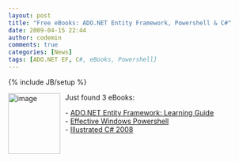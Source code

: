```yaml
---
layout: post
title: "Free eBooks: ADO.NET Entity Framework, Powershell & C#"
date: 2009-04-15 22:44
author: codemin
comments: true
categories: [News]
tags: [ADO.NET EF, C#, eBooks, Powershell]
---
```

{% include JB/setup %}
<p><a href="http://code-inside.de/blog-in/wp-content/uploads/image81.png"><img style="border-top-width: 0px; border-left-width: 0px; border-bottom-width: 0px; margin: 0px 10px 0px 0px; border-right-width: 0px" height="123" alt="image" src="http://code-inside.de/blog-in/wp-content/uploads/image-thumb96.png" width="105" align="left" border="0" /></a>Just found 3 eBooks:</p>  <p>- <a href="http://weblogs.asp.net/zeeshanhirani/archive/2008/12/18/my-christmas-present-to-the-entity-framework-community.aspx">ADO.NET Entity Framework: Learning Guide</a>&#160; <br />- <a href="http://cid-5a8d2641e0963a97.skydrive.live.com/self.aspx/Public/Effective%20Windows%20PowerShell.pdf">Effective Windows Powershell</a>     <br />- <a href="http://www.red-gate.com/products/ants_profiler/boost_app_performance_ebook5.htm?utm_source=cp&amp;utm_medium=email&amp;utm_term=1260&amp;utm_content=boostappperf-ebook2-060409&amp;utm_campaign=antsprofiler">Illustrated C# 2008</a></p>
